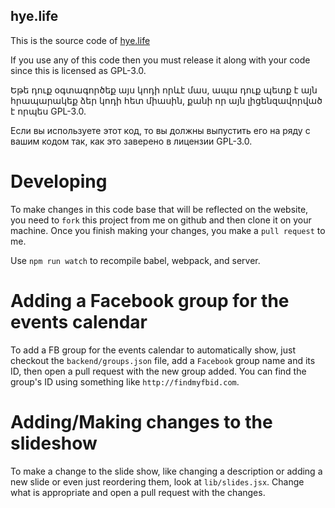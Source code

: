 hye.life
-----------

This is the source code of [hye.life](https://hye.life)

If you use any of this code then you must release it along with your
code since this is licensed as GPL-3.0.

Եթե դուք օգտագործեք այս կոդի որևէ մաս, ապա դուք պետք է այն հրապարակեք
ձեր կոդի հետ միասին, քանի որ այն լիցենզավորված է որպես GPL-3.0.

Если вы используете этот код, то вы должны выпустить его на ряду с
вашим кодом так, как это заверено в лицензии GPL-3.0.

# Developing

To make changes in this code base that will be reflected on the
website, you need to `fork` this project from me on github and then
clone it on your machine. Once you finish making your changes, you
make a `pull request` to me.

Use `npm run watch` to recompile babel, webpack, and server.

# Adding a Facebook group for the events calendar
To add a FB group for the events calendar to automatically show, just
checkout the `backend/groups.json` file, add a `Facebook` group name and its
ID, then open a pull request with the new group added. You can find
the group's ID using something like `http://findmyfbid.com`.

# Adding/Making changes to the slideshow
To make a change to the slide show, like changing a description or
adding a new slide or even just reordering them, look at
`lib/slides.jsx`. Change what is appropriate and open a pull request
with the changes.
